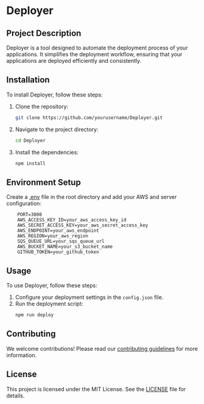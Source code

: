 # Deployer

## Project Description
Deployer is a tool designed to automate the deployment process of your applications. It simplifies the deployment workflow, ensuring that your applications are deployed efficiently and consistently.

## Installation
To install Deployer, follow these steps:
1. Clone the repository:
    ```sh
    git clone https://github.com/yourusername/Deployer.git
    ```
2. Navigate to the project directory:
    ```sh
    cd Deployer
    ```
3. Install the dependencies:
    ```sh
    npm install
    ```

## Environment Setup
Create a [.env](https://en.wikipedia.org/wiki/Environment_variable) file in the root directory and add your AWS and server configuration:

```env
    PORT=3000
    AWS_ACCESS_KEY_ID=your_aws_access_key_id
    AWS_SECRET_ACCESS_KEY=your_aws_secret_access_key
    AWS_ENDPOINT=your_aws_endpoint
    AWS_REGION=your_aws_region
    SQS_QUEUE_URL=your_sqs_queue_url
    AWS_BUCKET_NAME=your_s3_bucket_name
    GITHUB_TOKEN=your_github_token
```
## Usage
To use Deployer, follow these steps:
1. Configure your deployment settings in the `config.json` file.
2. Run the deployment script:
    ```sh
    npm run deploy
    ```

## Contributing
We welcome contributions! Please read our [contributing guidelines](CONTRIBUTING.md) for more information.

## License
This project is licensed under the MIT License. See the [LICENSE](LICENSE) file for details.
